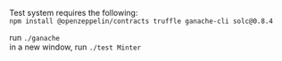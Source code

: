 Test system requires the following:  
`npm install @openzeppelin/contracts truffle ganache-cli solc@0.8.4`

run `./ganache`  
in a new window, run `./test Minter`